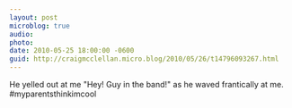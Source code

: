 ```yaml
---
layout: post
microblog: true
audio: 
photo: 
date: 2010-05-25 18:00:00 -0600
guid: http://craigmcclellan.micro.blog/2010/05/26/t14796093267.html
---
```

He yelled out at me "Hey! Guy in the band!" as he waved frantically at me. #myparentsthinkimcool

